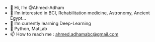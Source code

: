 - 👋 Hi, I’m @Ahmed-Adham
- 👀 I’m interested in BCI, Rehabilitation medicine, Astronomy, Ancient Egypt... 
- 🌱 I’m currently learning Deep-Learning
- 💞️ Python, MatLab
- 📫 How to reach me : ahmed.adhamabc@gmail.com

<!---
Ahmed-Adham/Ahmed-Adham is a ✨ special ✨ repository because its `README.md` (this file) appears on your GitHub profile.
You can click the Preview link to take a look at your changes.
--->
